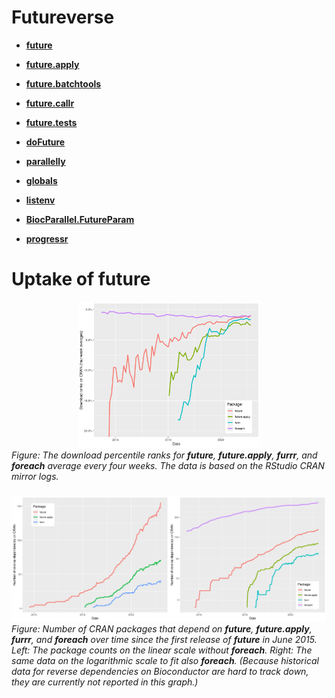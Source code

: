 # Futureverse

* [**future**](https://future.futureverse.org)

* [**future.apply**](https://future.apply.futureverse.org)

* [**future.batchtools**](https://future.batchtools.futureverse.org)

* [**future.callr**](https://future.callr.futureverse.org)

* [**future.tests**](https://future.tests.futureverse.org)

* [**doFuture**](https://doFuture.futureverse.org)

* [**parallelly**](https://parallelly.futureverse.org)

* [**globals**](https://globals.futureverse.org)

* [**listenv**](https://listenv.futureverse.org)

* [**BiocParallel.FutureParam**](https://BiocParallel.FutureParam.futureverse.org)

* [**progressr**](https://progressr.futureverse.org)




# Uptake of future

<div style="width: 100%; margin-bottom: 3ex;">
<center>
<img src="figures/downloads_over_time_on_CRAN.png" alt="Download ranks on CRAN (four-week averages)" style="width: 58%;"/>
</center>
<em>Figure: The download percentile ranks for <strong>future</strong>, <strong>future.apply</strong>, <strong>furrr</strong>, and <strong>foreach</strong> average every four weeks.  The data is based on the RStudio CRAN mirror logs.</em>
</div>

<div style="width: 100%; margin-bottom: 3ex;">
<center>
<img src="figures/revdep_over_time_on_CRAN.png" alt="Reverse dependencies on CRAN over time for core future packages" style="width:50%"/><img src="figures/revdep_over_time_on_CRAN-log.png" alt="Reverse dependencies on CRAN over time for core future packages" style="width:50%"/>
</center> 
<em>Figure: Number of CRAN packages that depend on <strong>future</strong>, <strong>future.apply</strong>, <strong>furrr</strong>, and <strong>foreach</strong> over time since the first release of <strong>future</strong> in June 2015.  Left: The package counts on the linear scale without <strong>foreach</strong>.  Right: The same data on the logarithmic scale to fit also <strong>foreach</strong>.  (Because historical data for reverse dependencies on Bioconductor are hard to track down, they are currently not reported in this graph.)</em>
</div>

